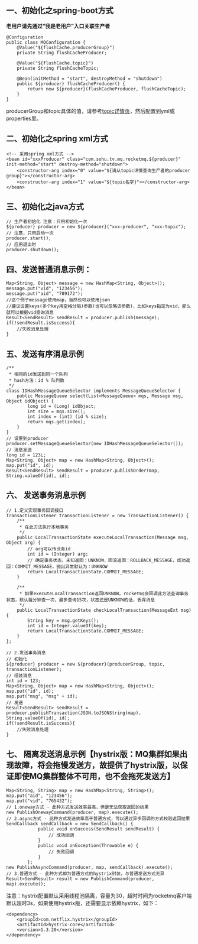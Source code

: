## 一、<span id="spring-boot">初始化之spring-boot方式</span>

**老用户请先通过“我是老用户”入口关联生产者**

```
@Configuration
public class MQConfiguration {
    @Value("${flushCache.producerGroup}")
    private String flushCacheProducer;

    @Value("${flushCache.topic}")
    private String flushCacheTopic;
    
    @Bean(initMethod = "start", destroyMethod = "shutdown")
    public ${producer} flushCacheProducer() {
        return new ${producer}(flushCacheProducer, flushCacheTopic);
    }
}
```

producerGroup和topic具体的值，请参考[topic详情页](topic#detail)，然后配置到yml或properties里。

## 二、<span id="spring-xml">初始化之spring xml方式</span>

```
<!-- 采用spring xml方式 -->			
<bean id="xxxProducer" class="com.sohu.tv.mq.rocketmq.${producer}" init-method="start" destroy-method="shutdown">
    <constructor-arg index="0" value="${请从topic详情查询生产者的producer group}"></constructor-arg>
    <constructor-arg index="1" value="${topic名字}"></constructor-arg>
</bean>
```

## 三、<span id="java">初始化之java方式</span>

```
// 生产者初始化 注意：只用初始化一次
${producer} producer = new ${producer}("xxx-producer", "xxx-topic");
// 注意，只用启动一次
producer.start();
// 应用退出时
producer.shutdown();
```

## 四、<span id="produceMessage">发送普通消息示例</span>：

```
Map<String, Object> message = new HashMap<String, Object>();
message.put("vid", "123456");
message.put("aid", "789172");
//这个例子message使用map，当然也可以使用json
//建议设置keys(多个key用空格分隔)参数(也可以忽略该参数)，比如keys指定为vid，那么就可以根据vid查询消息
Result<SendResult> sendResult = producer.publish(message);
if(!sendResult.isSuccess){
    //失败消息处理
}
```

## 五、<span id="produceOrderMessage">发送有序消息示例</span>

```
/**
 * 相同的id发送到同一个队列
 * hash方法：id % 队列数
 */
class IDHashMessageQueueSelector implements MessageQueueSelector {
    public MessageQueue select(List<MessageQueue> mqs, Message msg, Object idObject) {
        long id = (Long) idObject;
        int size = mqs.size();
        int index = (int) (id % size);
        return mqs.get(index);
    }
}
// 设置到producer
producer.setMessageQueueSelector(new IDHashMessageQueueSelector());
// 消息发送
long id = 123L;
Map<String, Object> map = new HashMap<String, Object>();
map.put("id", id);
Result<SendResult> sendResult = producer.publishOrder(map, String.valueOf(id), id);
```

## <span id="produceTransMessage">六、 发送事务消息示例</span>

```
// 1.定义实现事务回调接口
TransactionListener transactionListener = new TransactionListener() {
    /**
     * 在此方法执行本地事务
     */
    public LocalTransactionState executeLocalTransaction(Message msg, Object arg) {
        // arg可以传业务id
        int id = (Integer) arg;
        // 确定事务状态，未知返回：UNKNOW，回滚返回：ROLLBACK_MESSAGE，成功返回：COMMIT_MESSAGE，抛出异常默认为：UNKNOW
        return LocalTransactionState.COMMIT_MESSAGE;
    }

    /**
     * 如果executeLocalTransaction返回UNKNOW，rocketmq会回调此方法查询事务状态，默认每分钟查一次，最多查询15次，状态还是UNKNOW的话，丢弃消息
     */
    public LocalTransactionState checkLocalTransaction(MessageExt msg) {
        String key = msg.getKeys();
        int id = Integer.valueOf(key);
        return LocalTransactionState.COMMIT_MESSAGE;
    }
};

// 2.发送事务消息
// 初始化
${producer} producer = new ${producer}(producerGroup, topic, transactionListener);
// 组装消息
int id = 123;
Map<String, Object> map = new HashMap<String, Object>();
map.put("id", id);
map.put("msg", "msg" + id);
// 发送
Result<SendResult> sendResult = producer.publishTransaction(JSON.toJSONString(map), String.valueOf(id), id);
if(!sendResult.isSuccess){
    //失败消息处理
}
```

##  七、 <span id="hystrix">隔离发送消息示例</span>【hystrix版：MQ集群如果出现故障，将会拖慢发送方，故提供了hystrix版，以保证即使MQ集群整体不可用，也不会拖死发送方】

```
Map<String, String> map = new HashMap<String, String>();
map.put("aid", "123456");
map.put("vid", "765432");
// 1.oneway方式 - 此种方式发送效率最高，但是无法获取返回的结果
new PublishOnewayCommand(producer, map).execute();
// 2.async方式 - 此种方式发送效率高于普通方式，可以通过异步回调的方式校验返回结果
SendCallback sendCallback = new SendCallback() {
            public void onSuccess(SendResult sendResult) {
                // 成功回调
            }
            public void onException(Throwable e) {
                // 失败回调
            }
        };
new PublishAsyncCommand(producer, map, sendCallback).execute();
// 3.普通方式 - 此种方式即为普通方式的hystrix封装，与普通发送方式无异
Result<SendResult> result = new PublishCommand(producer, map).execute();
```

注意：hystrix配置默认采用线程池隔离，容量为30，超时时间为rocketmq客户端默认超时3s，如果使用hystrix版，还需要显示依赖hystrix，如下：

```
<dependency>
    <groupId>com.netflix.hystrix</groupId>
    <artifactId>hystrix-core</artifactId>
    <version>1.3.20</version>
</dependency>
```
